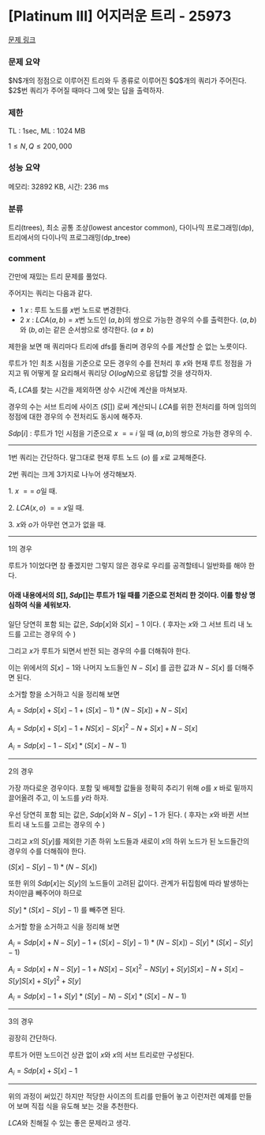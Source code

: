 # [Platinum III] 어지러운 트리 - 25973

[문제 링크](https://www.acmicpc.net/problem/25973)

### 문제 요약

<p> $N$개의 정점으로 이루어진 트리와 두 종류로 이루어진 $Q$개의 쿼리가 주어진다. $2$번 쿼리가 주어질 때마다 그에 맞는 답을 출력하자. </p>

### 제한

TL : 1sec, ML : 1024 MB

$1 ≤ N, Q ≤ 200,000$

### 성능 요약

메모리: 32892 KB, 시간: 236 ms

### 분류

트리(trees), 최소 공통 조상(lowest ancestor common), 다이나믹 프로그래밍(dp), 트리에서의 다이나믹 프로그래밍(dp_tree)

### comment

간만에 재밌는 트리 문제를 풀었다.

주어지는 쿼리는 다음과 같다.

* $1$ $x$ : 루트 노드를 $x$번 노드로 변경한다.
* $2$ $x$ : $LCA(a, b) = x$번 노드인 $(a, b)$의 쌍으로 가능한 경우의 수를 출력한다. $(a, b)$와 $(b, a)$는 같은 순서쌍으로 생각한다. $(a ≠ b)$ 

제한을 보면 매 쿼리마다 트리에 dfs를 돌리며 경우의 수를 계산할 순 없는 노릇이다.

루트가 1인 최초 시점을 기준으로 모든 경우의 수를 전처리 후 $x$와 현재 루트 정점을 가지고 뭐 어떻게 잘 요리해서 쿼리당 $O(logN)$으로 응답할 것을 생각하자.

즉, $LCA$를 찾는 시간을 제외하면 상수 시간에 계산을 마쳐보자.

경우의 수는 서브 트리에 사이즈 $(S[])$ 로써 계산되니 $LCA$를 위한 전처리를 하며 임의의 정점에 대한 경우의 수 전처리도 동시에 해주자.

$Sdp[i]$ : 루트가 1인 시점을 기준으로 $x$ $==$ $i$ 일 때 $(a, b)$의 쌍으로 가능한 경우의 수.

-----------------------------------------------------------------------------------------------------------------------------------------------------------------------

1번 쿼리는 간단하다. 말그대로 현재 루트 노드 $(o)$ 를 $x$로 교체해준다.

2번 쿼리는 크게 3가지로 나누어 생각해보자.

$1.$ $x$ $==$ $o$일 때.

$2.$ $LCA(x, o)$ $==$ $x$일 때.

$3.$ $x$와 $o$가 아무런 연고가 없을 때.

-----------------------------------------------------------------------------------------------------------------------------------------------------------------------

$1$의 경우

루트가 $1$이었다면 참 좋겠지만 그렇지 않은 경우로 우리를 공격할테니 일반화를 해야 한다.

#### 아래 내용에서의 $S[]$, $Sdp[]$는 루트가 1일 때를 기준으로 전처리 한 것이다. 이를 항상 명심하여 식을 세워보자.

일단 당연히 포함 되는 값은, $Sdp[x]$와 $S[x]$ $-$ $1$ 이다. ( 후자는 $x$와 그 서브 트리 내 노드를 고르는 경우의 수 )

그리고 $x$가 루트가 되면서 반전 되는 경우의 수를 더해줘야 한다.

이는 위에서의 $S[x]$ $-$ $1$와 나머지 노드들인 $N$ $-$ $S[x]$ 를 곱한 값과 $N$ $-$ $S[x]$ 를 더해주면 된다.

소거할 항을 소거하고 식을 정리해 보면

$A_i = Sdp[x] + S[x] - 1 + (S[x] - 1) * (N - S[x]) + N - S[x]$

$A_i = Sdp[x] + S[x] - 1 + NS[x] - S[x]^2 - N + S[x] + N - S[x]$

$A_i = Sdp[x] - 1 - S[x] * (S[x] - N - 1)$

-----------------------------------------------------------------------------------------------------------------------------------------------------------------------

$2$의 경우

가장 까다로운 경우이다. 포함 및 배제할 값들을 정확히 추리기 위해 $o$를 $x$ 바로 밑까지 끌어올려 주고, 이 노드를 $y$라 하자.

우선 당연히 포함 되는 값은, $Sdp[x]$와 $N - S[y] - 1$ 가 된다. ( 후자는 $x$와 바뀐 서브 트리 내 노드를 고르는 경우의 수 )

그리고 $x$의 $S[y]$를 제외한 기존 하위 노드들과 새로이 $x$의 하위 노드가 된 노드들간의 경우의 수를 더해줘야 한다.

$(S[x] - S[y] - 1) * (N - S[x])$

또한 위의 $Sdp[x]$는 $S[y]$의 노드들이 고려된 값이다. 관계가 뒤집힘에 따라 발생하는 차이만큼 빼주어야 하므로

$S[y] * (S[x] - S[y] - 1)$ 를 빼주면 된다.

소거할 항을 소거하고 식을 정리해 보면

$A_i = Sdp[x] + N - S[y] - 1 + (S[x] - S[y] - 1) * (N - S[x]) - S[y] * (S[x] - S[y] - 1)$

$A_i = Sdp[x] + N - S[y] - 1 + NS[x] - S[x]^2 - NS[y] + S[y]S[x] - N + S[x] - S[y]S[x] + S[y]^2 + S[y]$

$A_i = Sdp[x] - 1 + S[y] * (S[y] - N) - S[x] * (S[x] - N - 1)$

-----------------------------------------------------------------------------------------------------------------------------------------------------------------------

$3$의 경우

굉장히 간단하다.

루트가 어떤 노드이건 상관 없이 $x$와 $x$의 서브 트리로만 구성된다.

$A_i = Sdp[x] + S[x] - 1$

-----------------------------------------------------------------------------------------------------------------------------------------------------------------------

위의 과정이 써있긴 하지만 적당한 사이즈의 트리를 만들어 놓고 이런저런 예제를 만들어 보며 직접 식을 유도해 보는 것을 추천한다.

$LCA$와 친해질 수 있는 좋은 문제라고 생각.
